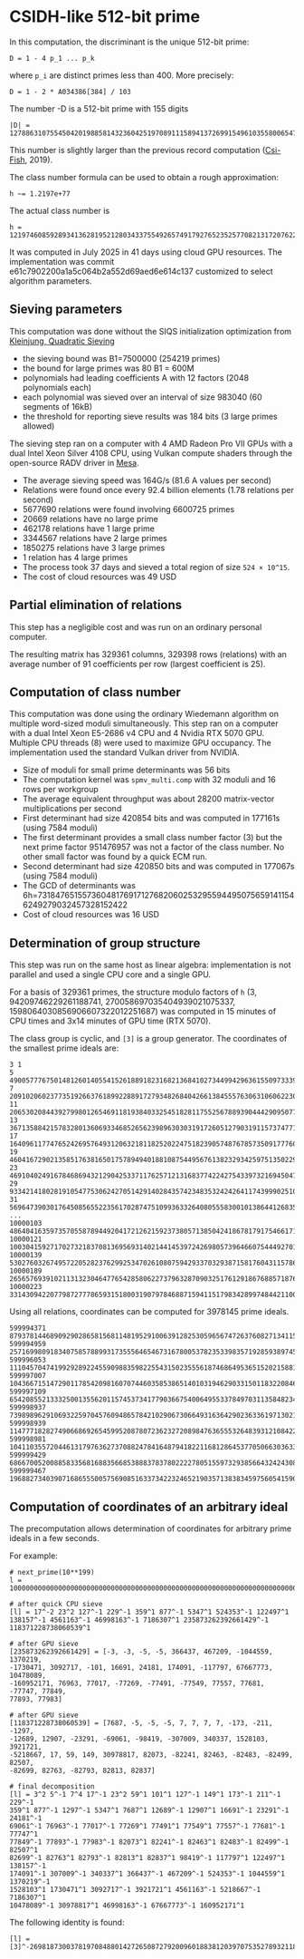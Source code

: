 # CSIDH-like 512-bit prime

In this computation, the discriminant is the unique 512-bit prime:
```
D = 1 - 4 p_1 ... p_k
```
where `p_i` are distinct primes less than 400. More precisely:
```
D = 1 - 2 * A034386[384] / 103
```

The number -D is a 512-bit prime with 155 digits
```
|D| = 12788631075545042019885814323604251970891115894137269915496103558006547455463485064294450611974172171025784769822046766639132099243976012346853040372715419
```

This number is slightly larger than the previous record computation
([Csi-Fish](https://eprint.iacr.org/2019/498), 2019).

The class number formula can be used to obtain a rough approximation:
```
h ~= 1.2197e+77
```

The actual class number is

```
h = 121974608592893413628195212803433755492657491792765235257708213172076221358737
```

It was computed in July 2025 in 41 days using cloud GPU resources.
The implementation was commit e61c7902200a1a5c064b2a552d69aed6e614c137
customized to select algorithm parameters.

## Sieving parameters

This computation was done without the SIQS initialization optimization
from [Kleinjung, Quadratic Sieving](https://www.ams.org/journals/mcom/2016-85-300/S0025-5718-2015-03058-0/S0025-5718-2015-03058-0.pdf)

* the sieving bound was B1=7500000 (254219 primes)
* the bound for large primes was 80 B1 = 600M
* polynomials had leading coefficients A with 12 factors (2048 polynomials each)
* each polynomial was sieved over an interval of size 983040 (60 segments of 16kB)
* the threshold for reporting sieve results was 184 bits (3 large primes allowed)

The sieving step ran on a computer with 4 AMD Radeon Pro VII GPUs
with a dual Intel Xeon Silver 4108 CPU, using Vulkan compute shaders
through the open-source RADV driver in [Mesa](https://mesa3d.org/).

* The average sieving speed was 164G/s (81.6 A values per second)
* Relations were found once every 92.4 billion elements (1.78 relations per second)
* 5677690 relations were found involving 6600725 primes
* 20669 relations have no large prime
* 462178 relations have 1 large prime
* 3344567 relations have 2 large primes
* 1850275 relations have 3 large primes
* 1 relation has 4 large primes
* The process took 37 days and sieved a total region of size `524 × 10^15`.
* The cost of cloud resources was 49 USD

## Partial elimination of relations

This step has a negligible cost and was run on an ordinary personal computer.

The resulting matrix has 329361 columns, 329398 rows (relations)
with an average number of 91 coefficients per row (largest coefficient is 25).

## Computation of class number

This computation was done using the ordinary Wiedemann algorithm on multiple
word-sized moduli simultaneously. This step ran on a computer with a dual
Intel Xeon E5-2686 v4 CPU and 4 Nvidia RTX 5070 GPU. Multiple CPU threads (8)
were used to maximize GPU occupancy. The implementation used the standard
Vulkan driver from NVIDIA.

* Size of moduli for small prime determinants was 56 bits
* The computation kernel was `spmv_multi.comp` with 32 moduli and 16 rows per workgroup
* The average equivalent throughput was about 28200 matrix-vector multiplications per second
* First determinant had size 420854 bits and was computed in 177161s (using 7584 moduli)
* The first determinant provides a small class number factor (3) but the next prime
  factor 951476957 was not a factor of the class number. No other small factor was found
  by a quick ECM run.
* Second determinant had size 420850 bits and was computed in 177067s (using 7584 moduli)
* The GCD of determinants was 6h=731847651557360481769171276820602532955944950756591411546249279032457328152422
* Cost of cloud resources was 16 USD

## Determination of group structure

This step was run on the same host as linear algebra: implementation
is not parallel and used a single CPU core and a single GPU.

For a basis of 329361 primes, the structure modulo factors of `h`
(3, 94209746229261188741, 270058697035404939021075337, 1598064030856906607322012251687)
was computed in 15 minutes of CPU times and 3x14 minutes of GPU time (RTX 5070).

The class group is cyclic, and `[3]` is a group generator. The coordinates
of the smallest prime ideals are:

```
3 1
5 49005777675014812601405541526188918231682136841027344994296361550973339272992
7 20910206023773519266376189922889172793482684042661384555763063106062230616170
11 20653020844392799801265469118193840332545182811755256788939044429095077855386
13 36713588421578328013606933468526562398963030319172605127903191157374771220655
17 16409611774765242695764931206321811825202247518239057487678573509177760523010
19 46041672902135851763816501757894940188108754495676138232934259751350229868858
23 46910402491678468694321290425337117625712131683774224275433973216945047423200
29 93342141802819105477530624270514291402843574234835324242641174399902510522718
31 56964739030176450856552235617028747510993633264080555830010138644126835663595
...
10000103 48640416359735705587894492041721262159237380571385042418678179175466171350837
10000121 100304159271702732183708136956931402144145397242698057396466075444927015131451
10000139 53027603267495722052823762992534702610807594293370329387158176043115786565545
10000189 26565769391021131323046477654285806227379632870903251761291867688571876319412
10000223 33143094220779872777865931518003190797846887159411517983428997484421100093965
```

Using all relations, coordinates can be computed for 3978145 prime ideals.

```
599994371 87937814468909290286581568114819529100639128253059656747263760827134115343559
599994959 25716998091834075857889931735556465467316780053782353398357192859389745888173
599996053 111045704741992928922455909883598225543150235556187468649536515202158819652472
599997007 104366715147290117854209816070744603585386514010319462903315011832208460601215
599997109 65420855213332500135562011574537341779036675400649553378497031135848234314061
599998937 73989896291069322597045760948657842102906730664931636429023633619713021374577
599998939 114777182827490668692654599520878072362327208984763655532648393121084222888834
599998981 104110355720446131797636273708824784164879418221168128645377050663036335937832
599999429 68667005200885833568168835668538883783780222278051559732938566432424308238317
599999467 19688273403907168655500575690851633734223246521903571383834597560541590213434
```

## Computation of coordinates of an arbitrary ideal

The precomputation allows determination of coordinates for arbitrary prime ideals
in a few seconds.

For example:
```
# next_prime(10**199)
l = 10000000000000000000000000000000000000000000000000000000000000000000000000000000000000000000000000000000000000000000000000000000000000000000000000000000000000000000000000000000000000000000000000000153

# after quick CPU sieve
[l] = 17^-2 23^2 127^-1 229^-1 359^1 877^-1 5347^1 524353^-1 122497^1 138157^-1 4561163^-1 46998163^-1 7186307^1 235873262392661429^-1 118371228738060539^1

# after GPU sieve
[235873262392661429] = [-3, -3, -5, -5, 366437, 467209, -1044559, 1370219,
-1730471, 3092717, -101, 16691, 24181, 174091, -117797, 67667773, 10478089,
-160952171, 76963, 77017, -77269, -77491, -77549, 77557, 77681, -77747, 77849,
77893, 77983]

# after GPU sieve
[118371228738060539] = [7687, -5, -5, -5, 7, 7, 7, 7, -173, -211, -1297,
-12689, 12907, -23291, -69061, -98419, -307009, 340337, 1528103, 3921721,
-5218667, 17, 59, 149, 30978817, 82073, -82241, 82463, -82483, -82499, 82507,
-82699, 82763, -82793, 82813, 82837]

# final decomposition
[l] = 3^2 5^-1 7^4 17^-1 23^2 59^1 101^1 127^-1 149^1 173^-1 211^-1 229^-1
359^1 877^-1 1297^-1 5347^1 7687^1 12689^-1 12907^1 16691^-1 23291^-1 24181^-1
69061^-1 76963^-1 77017^-1 77269^1 77491^1 77549^1 77557^-1 77681^-1 77747^1
77849^-1 77893^-1 77983^-1 82073^1 82241^-1 82463^1 82483^-1 82499^-1 82507^1
82699^-1 82763^1 82793^-1 82813^1 82837^1 98419^-1 117797^1 122497^1 138157^-1
174091^-1 307009^-1 340337^1 366437^-1 467209^-1 524353^-1 1044559^1 1370219^-1
1528103^1 1730471^1 3092717^-1 3921721^1 4561163^-1 5218667^-1 7186307^1
10478089^-1 30978817^1 46998163^-1 67667773^-1 160952171^1
```

The following identity is found:
```
[l] = [3]^-269818730037819708488014272650872792009601883812039707535278932118294167194785
```
